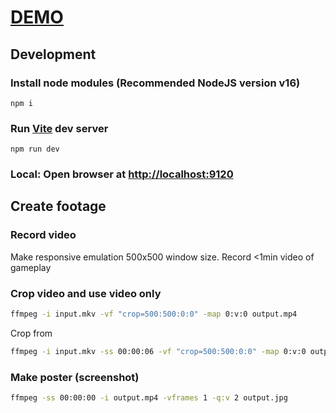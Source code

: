 # [DEMO](https://volodalexey.github.io/portfolio)

## Development

### Install node modules (Recommended NodeJS version v16)

```
npm i
```

### Run [Vite](https://vitejs.dev/) dev server

```
npm run dev
```

### Local: Open browser at [http://localhost:9120](http://localhost:9120)

## Create footage

### Record video
Make responsive emulation 500x500 window size.
Record <1min video of gameplay

### Crop video and use video only
```sh
ffmpeg -i input.mkv -vf "crop=500:500:0:0" -map 0:v:0 output.mp4
```
Crop from
```sh
ffmpeg -i input.mkv -ss 00:00:06 -vf "crop=500:500:0:0" -map 0:v:0 output.mp4
```

### Make poster (screenshot)
```sh
ffmpeg -ss 00:00:00 -i output.mp4 -vframes 1 -q:v 2 output.jpg
```